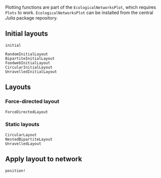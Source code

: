 Plotting functions are part of the `EcologicalNetworksPlot`, which requires
`Plots` to work. `EcologicalNetworksPlot` can be installed from the central
*Julia* package repository.

## Initial layouts

```@docs
initial
```

```@docs
RandomInitialLayout
BipartiteInitialLayout
FoodwebInitialLayout
CircularInitialLayout
UnravelledInitialLayout
```

## Layouts

### Force-directed layout

```@docs
ForceDirectedLayout
```

### Static layouts

```@docs
CircularLayout
NestedBipartiteLayout
UnravelledLayout
```

## Apply layout to network

```@docs
position!
```

